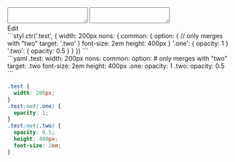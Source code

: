 <div data-size="420" class="code-cont" data-example="target">
    <div class="code">
        <div class="code-wrap">
            <textarea id="stylus"></textarea>
            <textarea id="css"></textarea>
            <div class="edit-code">
                <span>Edit</span>
            </div>
        </div>
    </div>
</div>


<div data-size="420" data-examples="stylus"></div>
```styl
ctr('.test', {
  width: 200px
  nons: {
    common: {
      option: {
        // only merges with "two"
        target: '.two'
      }
      font-size: 2em
      height: 400px
    }
    '.one': {
      opacity: 1
    }
    '.two': {
      opacity: 0.5
    }
  }
})
```

<div data-size="420" data-examples="yaml"></div>
```yaml
.test:
  width: 200px
  nons:
    common:
      option:
        # only merges with "two"
        target: .two
      font-size: 2em
      height: 400px
    .one:
      opacity: 1
    .two:
      opacity: 0.5
```

```css
.test {
  width: 200px;
}
.test:not(.one) {
  opacity: 1;
}
.test:not(.two) {
  opacity: 0.5;
  height: 400px;
  font-size: 2em;
}
```
<div class="cf"></div>
